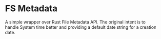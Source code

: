 # FS Metadata

A simple wrapper over Rust File Metadata API. The original intent is to handle System time better and providing a default date string for a creation date.
